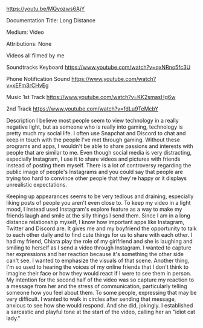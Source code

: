 https://youtu.be/MQyozws6AjY

Documentation
Title: Long Distance

Medium: Video

Attributions: None

Videos all filmed by me

Soundtracks
Keyboard https://www.youtube.com/watch?v=qxNRno5fc3U

Phone Notification Sound https://www.youtube.com/watch?v=xEFm3rCHvEg 
 
Music
1st Track https://www.youtube.com/watch?v=KK2smasHg6w

2nd Track https://www.youtube.com/watch?v=fdLu9TeMcbY


Description
I believe most people seem to view technology in a really negative light, but as someone who is really into gaming, technology is pretty much my social life.
I often use Snapchat and Discord to chat and keep in touch with the people I've met through gaming. Without these programs and apps, I wouldn't be able to share passions and interests with people that are similar to me. 
Even though social media is very distracting, especially Instagram, I use it to share videos and pictures with friends instead of posting them myself. 
There is a lot of controversy regarding the public image of people's Instagrams and you could say that people are trying too hard to convince other people that they're happy or it displays unrealistic expectations.

Keeping up appearances seems to be very tedious and draining, especially liking posts of people you aren't even close to. To keep my video in a light mood, I instead used Instagram's explore feature as a way to make my friends laugh and smile at the silly things I send them.
Since I am in a long distance relationship myself, I know how important apps like Instagram, Twitter and Discord are. It gives me and my boyfriend the opportunity to talk to each other daily and to find cute things for us to share with each other.
I had my friend, Chiara play the role of my girlfriend and she is laughing and smiling to herself as I send a video through Instagram. I wanted to capture her expressions and her reaction because it's something the other side can't see.
I wanted to emphasize the visuals of that scene. Another thing, I'm so used to hearing the voices of my online friends that I don't think to imagine their face or how they would react if I were to see them in person.
My intention for the second half of the video was so capture my reaction to a message from her and the stress of communication, particularly telling someone how you feel about them. To some people, expressing that may be very difficult.
I wanted to walk in circles after sending that message, anxious to see how she would respond. And she did, jokingly. I established a sarcastic and playful tone at the start of the video, calling her an "idiot cat lady." 
